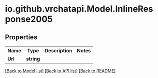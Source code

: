 
# io.github.vrchatapi.Model.InlineResponse2005

## Properties

Name | Type | Description | Notes
------------ | ------------- | ------------- | -------------
**Url** | **string** |  | 

[[Back to Model list]](../README.md#documentation-for-models)
[[Back to API list]](../README.md#documentation-for-api-endpoints)
[[Back to README]](../README.md)

